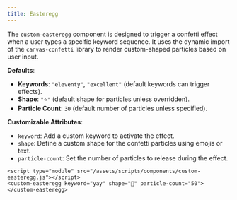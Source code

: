 ```yaml
---
title: Easteregg
---
```


The `custom-easteregg` component is designed to trigger a confetti effect when a user types a specific keyword sequence. It uses the dynamic import of the `canvas-confetti` library to render custom-shaped particles based on user input.

**Defaults**:
  - **Keywords**: `"eleventy"`, `"excellent"` (default keywords can trigger effects).
  - **Shape**: `"⭐️"` (default shape for particles unless overridden).
  - **Particle Count**: `30` (default number of particles unless specified).

**Customizable Attributes**:
  - `keyword`: Add a custom keyword to activate the effect.
  - `shape`: Define a custom shape for the confetti particles using emojis or text.
  - `particle-count`: Set the number of particles to release during the effect.


```
<script type="module" src="/assets/scripts/components/custom-easteregg.js"></script>
<custom-easteregg keyword="yay" shape="🌈" particle-count="50"></custom-easteregg>
```

